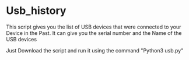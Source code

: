 # Usb_history

This script gives you the list of USB devices that were connected to your Device in the Past. It can give you the serial number and the Name of the USB devices

Just Download the script and run it using the command "Python3 usb.py"
